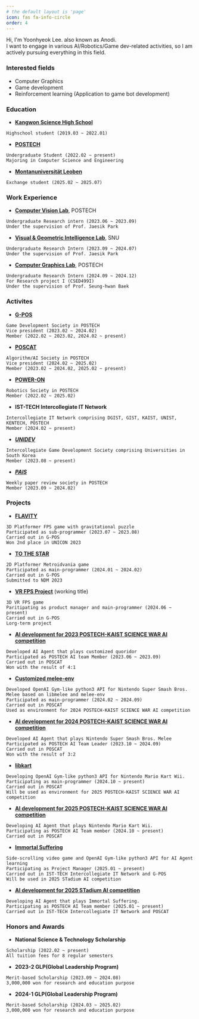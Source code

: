 ```yaml
---
# the default layout is 'page'
icon: fas fa-info-circle
order: 4
---
```



Hi, I'm Yoonhyeok Lee.  also known as Anodi.  
I want to engage in various AI/Robotics/Game dev-related activities, so I am actively pursuing everything in this field.    


### Interested fields
- Computer Graphics
- Game development
- Reinforcement learning (Application to game bot development)

### Education
- **[Kangwon Science High School](https://kangwon-sh.gwe.hs.kr/main.do)**
```
Highschool student (2019.03 ~ 2022.01)
```
- **[POSTECH](https://cse.postech.ac.kr/)**
```
Undergraduate Student (2022.02 ~ present)
Majoring in Computer Science and Engineering
```
- **[Montanuniversität Leoben](https://www.unileoben.ac.at/en/)**
```
Exchange student (2025.02 ~ 2025.07)
```

### Work Experience
- **[Computer Vision Lab](https://cvlab.postech.ac.kr/lab/)**, POSTECH  
```
Undergraduate Research intern (2023.06 ~ 2023.09)
Under the supervision of Prof. Jaesik Park 
```
- **[Visual & Geometric Intelligence Lab](https://jaesik.info/lab)**, SNU
```
Undergraduate Research Intern (2023.09 ~ 2024.07)
Under the supervision of Prof. Jaesik Park
```
- **[Computer Graphics Lab](https://www.shbaek.com/)**, POSTECH
```
Undergraduate Research Intern (2024.09 ~ 2024.12)
For Research project I (CSED499I)
Under the supervision of Prof. Seung-hwan Baek
```

### Activites
- **[G-POS](https://gpos.postech.ac.kr/wordpress/)**
```
Game Development Society in POSTECH
Vice president (2023.02 ~ 2024.02)
Member (2022.02 ~ 2023.02, 2024.02 ~ present)
```
- **[POSCAT](http://poscat.team/)**
```
Algorithm/AI Society in POSTECH
Vice president (2024.02 ~ 2025.02)
Member (2023.02 ~ 2024.02, 2025.02 ~ present)
```
- **[POWER-ON](https://poweron.postech.ac.kr/)**
```
Robotics Society in POSTECH
Member (2022.02 ~ 2025.02)
```
- **IST-TECH Intercollegiate IT Network**
```
Intercollegiate IT Network comprising DGIST, GIST, KAIST, UNIST, KENTECH, POSTECH
Member (2024.02 ~ present)
```
- ***[UNIDEV](https://linktr.ee/officialunidev)***
```
Intercollegiate Game Development Society comprising Universities in South Korea 
Member (2023.08 ~ present)
```
- ***[PAIS](https://github.com/POSTECH-PAIS)***
```
Weekly paper review society in POSTECH
Member (2023.09 ~ 2024.02)
```

### Projects
- **[FLAVITY](https://github.com/GPOS-Gamemakers-in-POSTECH/GPOS-2023-FLAVITY)**
```
3D Platformer FPS game with gravitational puzzle
Participated as sub-programmer (2023.07 ~ 2023.08)
Carried out in G-POS
Won 2nd place in UNICON 2023
```
- **[TO THE STAR](https://github.com/GPOS-Gamemakers-in-POSTECH/GPOS-2024-to-the-STAR)**
```
2D Platformer Metroidvania game
Participated as main-programmer (2024.01 ~ 2024.02)
Carried out in G-POS
Submitted to NDM 2023 
```
- **[VR FPS Project]()** (working title)
```
3D VR FPS game
Paritipating as product manager and main-programmer (2024.06 ~ present)
Carried out in G-POS
Lorg-term project
```
- **[AI development for 2023 POSTECH-KAIST SCIENCE WAR AI competition](https://github.com/2023-poka-science-war-ai)**
```
Developed AI Agent that plays customized quoridor
Participated as POSTECH AI team Member (2023.06 ~ 2023.09)
Carried out in POSCAT
Won with the result of 4:1
```
- **[Customized melee-env](https://github.com/2024-poka-science-war-ai/melee-docker-nightly)**
```
Developed OpenAI Gym-like python3 API for Nintendo Super Smash Bros. Melee based on libmelee and melee-env
Participated as main-programmer (2024.02 ~ 2024.09)
Carried out in POSCAT
Used as environment for 2024 POSTECH-KAIST SCIENCE WAR AI competition
```
- **[AI development for 2024 POSTECH-KAIST SCIENCE WAR AI competition](https://github.com/2024-poka-science-war-ai)**
```
Developed AI Agent that plays Nintendo Super Smash Bros. Melee
Participated as POSTECH AI Team Leader (2023.10 ~ 2024.09)
Carried out in POSCAT
Won with the result of 3:2
```
- **[libkart]()**
```
Developing OpenAI Gym-like python3 API for Nintendo Mario Kart Wii.
Participating as main-programmer (2024.10 ~ present)
Carried out in POSCAT
Will be used as environment for 2025 POSTECH-KAIST SCIENCE WAR AI competition
```
- **[AI development for 2025 POSTECH-KAIST SCIENCE WAR AI competition]()**
```
Developing AI Agent that plays Nintendo Mario Kart Wii.
Participating as POSTECH AI Team member (2024.10 ~ present)
Carried out in POSCAT
```
- **[Immortal Suffering]()**
```
Side-scrolling video game and OpenAI Gym-like python3 API for AI Agent learning 
Participating as Project Manager (2025.01 ~ present)
Carried out in IST-TECH Intercollegiate IT Network and G-POS
Will be used in 2025 STadium AI competition
```
- **[AI development for 2025 STadium AI competition]()**
```
Developing AI Agent that plays Immortal Suffering.
Participating as POSTECH AI Team member (2025.01 ~ present)
Carried out in IST-TECH Intercollegiate IT Network and POSCAT
```

### Honors and Awards
- **National Science & Technology Scholarship**
```
Scholarship (2022.02 ~ present)
All tuition fees for 8 regular semesters
```
- **2023-2 GLP(Global Leadership Program)**
```
Merit-based Scholarship (2023.09 ~ 2024.08)
3,000,000 won for research and education purpose
```
- **2024-1 GLP(Global Leadership Program)**
```
Merit-based Scholarship (2024.03 ~ 2025.02)
3,000,000 won for research and education purpose
```
